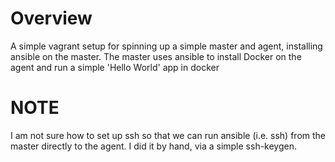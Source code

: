 # Overview

A simple vagrant setup for spinning up a simple master and agent, installing ansible on the master. The master uses ansible to install Docker on the agent and run a simple 'Hello World' app in docker

# NOTE

I am not sure how to set up ssh so that we can run ansible (i.e. ssh) from the master directly to the agent.  I did it by hand, via a simple ssh-keygen.
